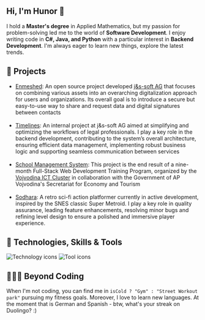 <div>
  <section>
    <h1>Hi, I'm Hunor 👋</h1>
    <p>
      I hold a <strong>Master's degree</strong> in Applied Mathematics, but my passion for problem-solving led me to the world of <strong>Software Development</strong>. I enjoy writing code in <strong>C#, Java, and Python</strong> with a particular interest in <strong>Backend Development</strong>. I'm always eager to learn new things, explore the latest trends.
    </p>
  </section>

  <section>
    <h2>🚀 Projects</h2>
    <ul>
      <li>
        <a href="https://enmeshed.eu/">Enmeshed</a>: An open source project developed 
        <a href="https://www.js-soft.com/en/">j&s-soft AG</a> that focuses on combining various assets into an overarching digitalization approach for users and organizations. Its overall goal is to introduce a secure but easy-to-use way to share and request data and digital signatures between contacts
      </li><br>
      <li>
        <a href="https://github.com/NikolaVetnic/Timelines/tree/main/Backend">Timelines</a>: An internal project at j&s-soft AG aimed at simplifying and optimizing the workflows of legal professionals. I play a key role in the backend development, contributing to the system’s overall architecture, ensuring efficient data management, implementing robust business logic and supporting seamless communication between services
      </li><br>
      <li>
        <a href="https://github.com/HunorTotBagi/school-management-system">School Management System</a>: This project is the end result of a nine-month Full-Stack Web Development Training Program, organized by the 
        <a href="https://vojvodinaictcluster.org/">Vojvodina ICT Cluster</a> in collaboration with the Government of AP Vojvodina's Secretariat for Economy and Tourism
      </li><br>
      <li>
        <a href="https://sodhara.com">Sodhara</a>: A retro sci-fi action platformer currently in active development, inspired by the SNES classic Super Metroid. I play a key role in quality assurance, leading feature enhancements, resolving minor bugs and refining level design to ensure a polished and immersive player experience.
      </li>
    </ul>
  </section>

  <section>
    <h2>🔧 Technologies, Skills &amp; Tools</h2>
    <div>
      <img src="https://skillicons.dev/icons?i=cs,java,py,js,dotnet,spring,hibernate,react,unity,mysql,postgres" alt="Technology icons" />
      <img src="https://skillicons.dev/icons?i=docker,git,postman,windows,linux,visualstudio,vscode,eclipse,html,css" alt="Tool icons" />
    </div>
  </section>

  <section>
    <h2>🚴‍♂️💪 Beyond Coding</h2>
    <p>
      When I'm not coding, you can find me in <code>isCold ? "Gym" : "Street Workout park"</code> pursuing my fitness goals. Moreover, I love to learn new languages. At the moment that is German and Spanish - btw, what's your streak on Duolingo? :)
    </p>
  </section>
</div>
